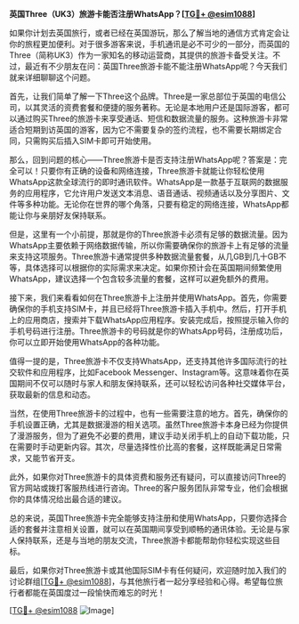 **英国Three（UK3）旅游卡能否注册WhatsApp？[[TG💪+ @esim1088](https://t.me/s/esim1088)]**

如果你计划去英国旅行，或者已经在英国游玩，那么了解当地的通信方式肯定会让你的旅程更加便利。对于很多游客来说，手机通讯是必不可少的一部分，而英国的Three（简称UK3）作为一家知名的移动运营商，其提供的旅游卡备受关注。不过，最近有不少朋友在问：英国Three旅游卡能不能注册WhatsApp呢？今天我们就来详细聊聊这个问题。

首先，让我们简单了解一下Three这个品牌。Three是一家总部位于英国的电信公司，以其灵活的资费套餐和便捷的服务著称。无论是本地用户还是国际游客，都可以通过购买Three的旅游卡来享受通话、短信和数据流量的服务。这种旅游卡非常适合短期到访英国的游客，因为它不需要复杂的签约流程，也不需要长期绑定合同，只需购买后插入SIM卡即可开始使用。

那么，回到问题的核心——Three旅游卡是否支持注册WhatsApp呢？答案是：完全可以！只要你有正确的设备和网络连接，Three旅游卡就能让你轻松使用WhatsApp这款全球流行的即时通讯软件。WhatsApp是一款基于互联网的数据服务的应用程序，它允许用户发送文本消息、语音通话、视频通话以及分享图片、文件等多种功能。无论你在世界的哪个角落，只要有稳定的网络连接，WhatsApp都能让你与亲朋好友保持联系。

但是，这里有一个小前提，那就是你的Three旅游卡必须有足够的数据流量。因为WhatsApp主要依赖于网络数据传输，所以你需要确保你的旅游卡上有足够的流量来支持这项服务。Three旅游卡通常提供多种数据流量套餐，从几GB到几十GB不等，具体选择可以根据你的实际需求来决定。如果你预计会在英国期间频繁使用WhatsApp，建议选择一个包含较多流量的套餐，这样可以避免额外的费用。

接下来，我们来看看如何在Three旅游卡上注册并使用WhatsApp。首先，你需要确保你的手机支持SIM卡，并且已经将Three旅游卡插入手机中。然后，打开手机上的应用商店，搜索并下载WhatsApp应用程序。安装完成后，按照提示输入你的手机号码进行注册。Three旅游卡的号码就是你的WhatsApp号码，注册成功后，你可以立即开始使用WhatsApp的各种功能。

值得一提的是，Three旅游卡不仅支持WhatsApp，还支持其他许多国际流行的社交软件和应用程序，比如Facebook Messenger、Instagram等。这意味着你在英国期间不仅可以随时与家人和朋友保持联系，还可以轻松访问各种社交媒体平台，获取最新的信息和动态。

当然，在使用Three旅游卡的过程中，也有一些需要注意的地方。首先，确保你的手机设置正确，尤其是数据漫游的相关选项。虽然Three旅游卡本身已经为你提供了漫游服务，但为了避免不必要的费用，建议手动关闭手机上的自动下载功能，只在需要时手动更新内容。其次，尽量选择性价比高的套餐，这样既能满足日常需求，又能节省开支。

此外，如果你对Three旅游卡的具体资费和服务还有疑问，可以直接访问Three的官方网站或拨打客服热线进行咨询。Three的客户服务团队非常专业，他们会根据你的具体情况给出最合适的建议。

总的来说，英国Three旅游卡完全能够支持注册和使用WhatsApp，只要你选择合适的套餐并注意相关设置，就可以在英国期间享受到顺畅的通讯体验。无论是与家人保持联系，还是与当地的朋友交流，Three旅游卡都能帮助你轻松实现这些目标。

最后，如果你对Three旅游卡或其他国际SIM卡有任何疑问，欢迎随时加入我们的讨论群组[[TG💪+ @esim1088](https://t.me/s/esim1088)]，与其他旅行者一起分享经验和心得。希望每位旅行者都能在英国度过一段愉快而难忘的时光！

[[TG💪+ @esim1088](https://t.me/s/esim1088) ![Image](https://i.postimg.cc/4NQfJmqS/Snipaste-2025-05-13-00-14-12.png)]